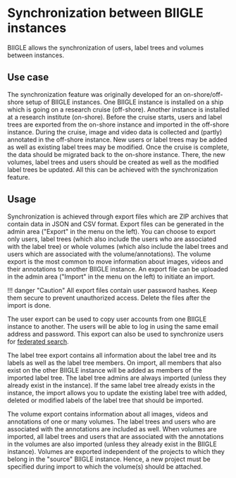 # Synchronization between BIIGLE instances

BIIGLE allows the synchronization of users, label trees and volumes between instances.

## Use case

The synchronization feature was originally developed for an on-shore/off-shore setup of BIIGLE instances. One BIIGLE instance is installed on a ship which is going on a research cruise (off-shore). Another instance is installed at a research institute (on-shore). Before the cruise starts, users and label trees are exported from the on-shore instance and imported in the off-shore instance. During the cruise, image and video data is collected and (partly) annotated in the off-shore instance. New users or label trees may be added as well as existing label trees may be modified. Once the cruise is complete, the data should be migrated back to the on-shore instance. There, the new volumes, label trees and users should be created as well as the modified label trees be updated. All this can be achieved with the synchronization feature.

## Usage

Synchronization is achieved through export files which are ZIP archives that contain data in JSON and CSV format. Export files can be generated in the admin area ("Export" in the menu on the left). You can choose to export only users, label trees (which also include the users who are associated with the label tree) or whole volumes (which also include the label trees and users which are associated with the volume/annotations). The volume export is the most common to move information about images, videos and their annotations to another BIIGLE instance. An export file can be uploaded in the admin area ("Import" in the menu on the left) to initiate an import.

!!! danger "Caution"
    All export files contain user password hashes. Keep them secure to prevent unauthorized access. Delete the files after the import is done.
   
The user export can be used to copy user accounts from one BIIGLE instance to another. The users will be able to log in using the same email address and password. This export can also be used to synchronize users for [federated search](/federated-search). 

The label tree export contains all information about the label tree and its labels as well as the label tree members. On import, all members that also exist on the other BIIGLE instance will be added as members of the imported label tree. The label tree admins are always imported (unless they already exist in the instance). If the same label tree already exists in the instance, the import allows you to update the existing label tree with added, deleted or modified labels of the label tree that should be imported.

The volume export contains information about all images, videos and annotations of one or many volumes. The label trees and users who are associated with the annotations are included as well. When volumes are imported, all label trees and users that are associated with the annotations in the volumes are also imported (unless they already exist in the BIIGLE instance). Volumes are exported independent of the projects to which they belong in the "source" BIIGLE instance. Hence, a new project must be specified during import to which the volume(s) should be attached.
